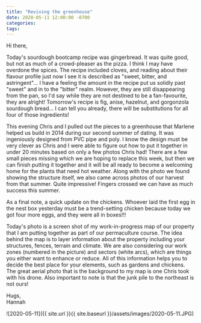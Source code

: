 ```yaml
---
title: "Reviving the greenhouse"
date: 2020-05-11 12:00:00 -0700
categories:
tags:
---
```


Hi there,

Today's sourdough bootcamp recipe was gingerbread. It was quite good, but not as much of a crowd-pleaser as the pizza. I think I may have overdone the spices. The recipe included cloves, and reading about their flavour profile just now I see it is described as "sweet, bitter, and astringent"... I have a feeling the amount in the recipe put us solidly past "sweet" and in to the "bitter" realm. However, they are still disappearing from the pan, so I'd say while they are not destined to be a fan-favourite, they are alright! Tomorrow's recipe is fig, anise, hazelnut, and gorgonzola sourdough bread... I can tell you already, there will be substitutions for all four of those ingredients!

This evening Chris and I pulled out the pieces to a greenhouse that Marlene helped us build in 2014 during our second summer of dating. It was ingeniously designed from PVC pipe and poly. I know the design must be very clever as Chris and I were able to figure out how to put it together in under 20 minutes based on only a few photos Chris had! There are a few small pieces missing which we are hoping to replace this week, but then we can finish putting it together and it will be all ready to become a welcoming home for the plants that need hot weather. Along with the photo we found showing the structure itself, we also came across photos of our harvest from that summer. Quite impressive! Fingers crossed we can have as much success this summer.

As a final note, a quick update on the chickens. Whoever laid the first egg in the nest box yesterday must be a trend-setting chicken because today we got four more eggs, and they were all in boxes!!!

Today's photo is a screen shot of my work-in-progress map of our property that I am putting together as part of our permaculture course. The idea behind the map is to layer information about the property including your structures, fences, terrain and climate. We are also considering our work zones (numbered in the picture) and sectors (white arcs), which are things you either want to enhance or reduce. All of this information helps you to decide the best place for your elements, such as gardens and chickens. The great aerial photo that is the background to my map is one Chris took with his drone. Also important to note is that the junk pile to the northeast is not ours!

Hugs,<br />
Hannah

![2020-05-11]({{ site.url }}{{ site.baseurl }}/assets/images/2020-05-11.JPG)